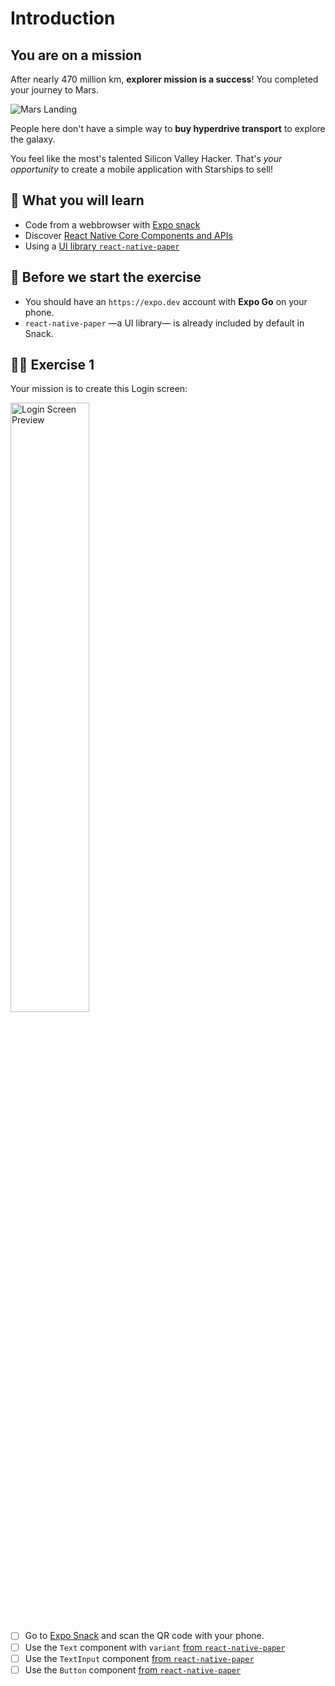 # Introduction

## You are on a mission

After nearly 470 million km, **explorer mission is a success**!
You completed your journey to Mars.

![Mars Landing](https://media.giphy.com/media/BWdgfiUZ0f6isJnABJ/giphy.gif)

People here don't have a simple way to **buy hyperdrive transport** to explore the galaxy.

You feel like the most's talented Silicon Valley Hacker. That's _your opportunity_ to create a mobile application with Starships to sell!

## 📡 What you will learn

- Code from a webbrowser with [Expo snack](https://snack.expo.dev)
- Discover [React Native Core Components and APIs](https://reactnative.dev/docs/components-and-apis)
- Using a [UI library `react-native-paper`](https://callstack.github.io/react-native-paper/)

## 👾 Before we start the exercise

- You should have an `https://expo.dev` account with **Expo Go** on your phone.
- `react-native-paper` —a UI library— is already included by default in Snack.

## 👩‍🚀 Exercise 1

Your mission is to create this Login screen:

<img src="https://raw.githubusercontent.com/flexbox/react-native-workshop/main/challenges/foundation/login.png" alt="Login Screen Preview" width="50%" height="50%" />

- [ ] Go to [Expo Snack](https://snack.expo.dev) and scan the QR code with your phone.
- [ ] Use the `Text` component with `variant` [from `react-native-paper`](https://callstack.github.io/react-native-paper/docs/components/text.html)
- [ ] Use the `TextInput` component [from `react-native-paper`](https://callstack.github.io/react-native-paper/docs/components/text-input.html)
- [ ] Use the `Button` component [from `react-native-paper`](https://callstack.github.io/react-native-paper/docs/components/button.html)
